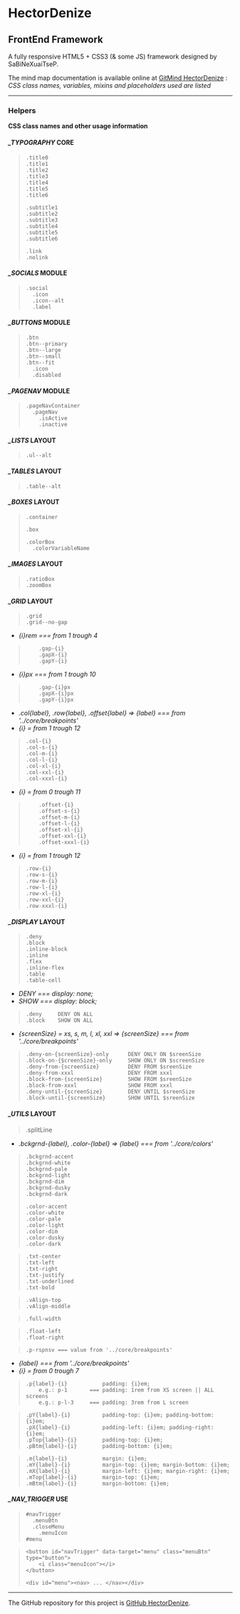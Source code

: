 # HectorDenize
## FrontEnd Framework

A fully responsive HTML5 + CSS3 (& some JS) framework designed by SaBiNeXuaiTseP.

The mind map documentation is available online at [GitMind HectorDenize](https://gitmind.com/app/doc/8fa3679125) : *CSS class names, variables, mixins and placeholders used are listed*

---

### Helpers
**CSS class names and other usage information**

#### ***_TYPOGRAPHY*** CORE

>     .title0
>     .title1
>     .title2
>     .title3
>     .title4
>     .title5
>     .title6
>
>     .subtitle1
>     .subtitle2
>     .subtitle3
>     .subtitle4
>     .subtitle5
>     .subtitle6
>
>     .link
>     .nolink


#### ***_SOCIALS*** MODULE

>     .social
>       .icon
>       .icon--alt
>       .label


#### ***_BUTTONS*** MODULE

>     .btn
>     .btn--primary
>     .btn--large
>     .btn--small
>     .btn--fit
>       .icon
>       .disabled


#### ***_PAGENAV*** MODULE

>     .pageNavContainer
>       .pageNav
>         .isActive
>         .inactive


#### ***_LISTS*** LAYOUT

>     .ul--alt


#### ***_TABLES*** LAYOUT

>     .table--alt


#### ***_BOXES*** LAYOUT

>     .container
>
>     .box
>
>     .colorBox
>       .colorVariableName


#### ***_IMAGES*** LAYOUT

>     .ratioBox
>     .zoomBox


#### ***_GRID*** LAYOUT

>     .grid
>     .grid--no-gap

- *{i}rem === from 1 trough 4*

>         .gap-{i}
>         .gapX-{i}
>         .gapY-{i}

- *{i}px === from 1 trough 10*

>         .gap-{i}px
>         .gapX-{i}px
>         .gapY-{i}px

- *.col{label}, .row{label}, .offset{label} => {label} === from '../core/breakpoints'*
- *{i} = from 1 trough 12*

>     .col-{i}
>     .col-s-{i}
>     .col-m-{i}
>     .col-l-{i}
>     .col-xl-{i}
>     .col-xxl-{i}
>     .col-xxxl-{i}

- *{i} = from 0 trough 11*

>         .offset-{i}
>         .offset-s-{i}
>         .offset-m-{i}
>         .offset-l-{i}
>         .offset-xl-{i}
>         .offset-xxl-{i}
>         .offset-xxxl-{i}

- *{i} = from 1 trough 12*

>     .row-{i}
>     .row-s-{i}
>     .row-m-{i}
>     .row-l-{i}
>     .row-xl-{i}
>     .row-xxl-{i}
>     .row-xxxl-{i}


#### ***_DISPLAY*** LAYOUT

>     .deny
>     .block
>     .inline-block
>     .inline
>     .flex
>     .inline-flex
>     .table
>     .table-cell

- *DENY === display: none;*
- *SHOW === display: block;*

>     .deny     DENY ON ALL
>     .block    SHOW ON ALL

- *{screenSize} = xs, s, m, l, xl, xxl => {screenSize} === from '../core/breakpoints'*

>     .deny-on-{screenSize}-only      DENY ONLY ON $sreenSize
>     .block-on-{$creenSize}-only     SHOW ONLY ON $screenSize
>     .deny-from-{screenSize}         DENY FROM $sreenSize
>     .deny-from-xxxl                 DENY FROM xxxl
>     .block-from-{screenSize}        SHOW FROM $sreenSize
>     .block-from-xxxl                SHOW FROM xxxl
>     .deny-until-{screenSize}        DENY UNTIL $sreenSize
>     .block-until-{screenSize}       SHOW UNTIL $sreenSize


#### ***_UTILS*** LAYOUT

> .splitLine


- *.bckgrnd-{label}, .color-{label} => {label} === from '../core/colors'*

>     .bckgrnd-accent
>     .bckgrnd-white
>     .bckgrnd-pale
>     .bckgrnd-light
>     .bckgrnd-dim
>     .bckgrnd-dusky
>     .bckgrnd-dark
>
>     .color-accent
>     .color-white
>     .color-pale
>     .color-light
>     .color-dim
>     .color-dusky
>     .color-dark


>     .txt-center
>     .txt-left
>     .txt-right
>     .txt-justify
>     .txt-underlined
>     .txt-bold

>     .vAlign-top
>     .vAlign-middle

>     .full-width

>     .float-left
>     .float-right


>     .p-rspnsv === value from '../core/breakpoints'


- *{label} === from '../core/breakpoints'*
- *{i} = from 0 trough 7*

>     .p{label}-{i}           padding: {i}em; 
>         e.g.: p-1       === padding: 1rem from XS screen || ALL screens
>         e.g.: p-l-3     === padding: 3rem from L screen

>     .pY{label}-{i}          padding-top: {i}em; padding-bottom: {i}em;
>     .pX{label}-{i}          padding-left: {i}em; padding-right: {i}em;
>     .pTop{label}-{i}        padding-top: {i}em;
>     .pBtm{label}-{i}        padding-bottom: {i}em;

>     .m{label}-{i}           margin: {i}em;
>     .mY{label}-{i}          margin-top: {i}em; margin-bottom: {i}em;
>     .mX{label}-{i}          margin-left: {i}em; margin-right: {i}em;
>     .mTop{label}-{i}        margin-top: {i}em;
>     .mBtm{label}-{i}        margin-bottom: {i}em;


#### ***_NAV_TRIGGER*** USE

>     #navTrigger
>       .menuBtn
>       .closeMenu
>         .menuIcon
>     #menu

>     <button id="navTrigger" data-target="menu" class="menuBtn" type="button">
>         <i class="menuIcon"></i>
>     </button>
>
>     <div id="menu"><nav> ... </nav></div>


---

The GitHub repository for this project is [GitHub HectorDenize](https://github.com/sabine-xuaitsep/HectorDenize).
